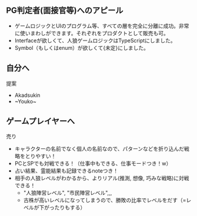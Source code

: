 
## PG判定者(面接官等)へのアピール

- ゲームロジックとUIのプログラム等、すべての層を完全に分離に成功。非常に使いまわしができます。それぞれをプロダクトとして販売も可。
- Interfaceが欲しくて、人狼ゲームロジックはTypeScriptにしました。
- Symbol（もしくはenum）が欲しくて{未定}にしました。

## 自分へ

提案
- Akadsukin
- ~Youko~

## ゲームプレイヤーへ

売り
- キャラクターの名前でなく個人の名前なので、パターンなどを折り込んだ戦略をとりやすい！
- PCとSPでも対戦できる！（仕事中もできる、仕事モードつき！w）
- 占い結果、霊能結果も記録できるnoteつき！
- 相手の人狼レベルがわかるから、よりリアル(推測, 想像, 巧みな戦略)に対戦できる！
  - "人狼陣営レベル", "市民陣営レベル",,,
  - 古株が高いレベルになってしまうので、勝敗の比率でレベルをだす（=レベルが下がったりもする）

